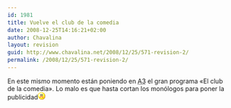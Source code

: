 ```yaml
---
id: 1981
title: Vuelve el club de la comedia
date: 2008-12-25T14:16:21+02:00
author: Chavalina
layout: revision
guid: http://www.chavalina.net/2008/12/25/571-revision-2/
permalink: /2008/12/25/571-revision-2/
---
```

En este mismo momento están poniendo en <acronym title="Antena 3">A3</acronym> el gran programa «El club de la comedia». Lo malo es que hasta cortan los monólogos para poner la publicidad![emo](/imagenes/emoticonos/triste.gif)